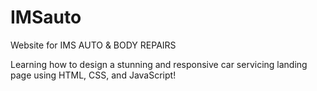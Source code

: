 # IMSauto
Website for IMS AUTO &amp; BODY REPAIRS

Learning how to design a stunning and responsive car servicing landing page using HTML, CSS, and JavaScript!
